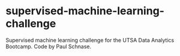 # supervised-machine-learning-challenge

Supervised machine learning challenge for the UTSA Data Analytics Bootcamp.  Code by Paul Schnase.